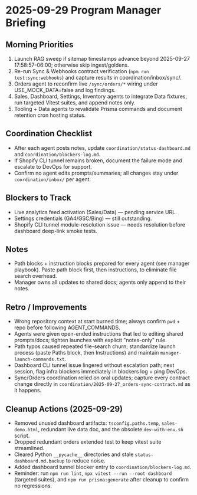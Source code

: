 # 2025-09-29 Program Manager Briefing

## Morning Priorities
1. Launch RAG sweep if sitemap timestamps advance beyond 2025-09-27 17:58:57-06:00; otherwise skip ingest/goldens.
2. Re-run Sync & Webhooks contract verification (`npm run test:sync:webhooks`) and capture results in coordination/inbox/sync/.
3. Orders agent to reconfirm live `/sync/orders/*` wiring under USE_MOCK_DATA=false and log findings.
4. Sales, Dashboard, Settings, Inventory agents to integrate Data fixtures, run targeted Vitest suites, and append notes only.
5. Tooling + Data agents to revalidate Prisma commands and document retention cron hosting status.

## Coordination Checklist
- After each agent posts notes, update `coordination/status-dashboard.md` and `coordination/blockers-log.md`.
- If Shopify CLI tunnel remains broken, document the failure mode and escalate to DevOps for support.
- Confirm no agent edits prompts/summaries; all changes stay under `coordination/inbox/` per agent.

## Blockers to Track
- Live analytics feed activation (Sales/Data) — pending service URL.
- Settings credentials (GA4/GSC/Bing) — still outstanding.
- Shopify CLI tunnel module-resolution issue — needs resolution before dashboard deep-link smoke tests.

## Notes
- Path blocks + instruction blocks prepared for every agent (see manager playbook). Paste path block first, then instructions, to eliminate file search overhead.
- Manager owns all updates to shared docs; agents only append to their notes.

## Retro / Improvements
- Wrong repository context at start burned time; always confirm `pwd` + repo before following AGENT_COMMANDS.
- Agents were given open-ended instructions that led to editing shared prompts/docs; tighten launches with explicit "notes-only" rule.
- Path typos caused repeated file-search churn; standardize launch process (paste Paths block, then Instructions) and maintain `manager-launch-commands.txt`.
- Dashboard CLI tunnel issue lingered without escalation path; next session, flag infra blockers immediately in blockers log + ping DevOps.
- Sync/Orders coordination relied on oral updates; capture every contract change directly in `coordination/2025-09-27_orders-sync-contract.md` as it happens.

## Cleanup Actions (2025-09-29)
- Removed unused dashboard artifacts: `tsconfig.paths.temp`, `sales-demo.html`, redundant live data doc, and the obsolete `dev-with-env.sh` script.
- Dropped redundant orders extended test to keep vitest suite streamlined.
- Cleared Python `__pycache__` directories and stale `status-dashboard.md.backup` to reduce noise.
- Added dashboard tunnel blocker entry to `coordination/blockers-log.md`.
- Reminder: run `npm run lint`, `npx vitest --run --root dashboard` (targeted suites), and `npm run prisma:generate` after cleanup to confirm no regressions.
